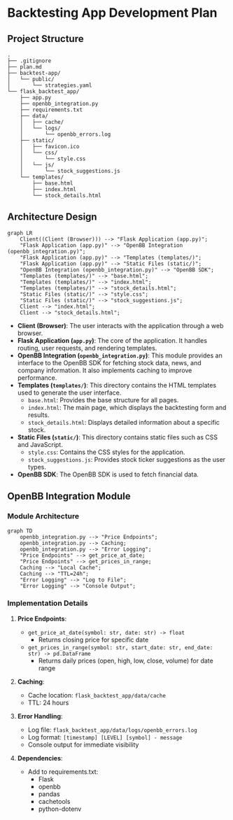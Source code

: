 # Backtesting App Development Plan

## Project Structure

```
.
├── .gitignore
├── plan.md
├── backtest-app/
│   └── public/
│       └── strategies.yaml
└── flask_backtest_app/
    ├── app.py
    ├── openbb_integration.py
    ├── requirements.txt
    ├── data/
    │   ├── cache/
    │   └── logs/
    │       └── openbb_errors.log
    ├── static/
    │   ├── favicon.ico
    │   └── css/
    │       └── style.css
    │   └── js/
    │       └── stock_suggestions.js
    └── templates/
        ├── base.html
        ├── index.html
        └── stock_details.html
```

## Architecture Design

```mermaid
graph LR
    Client((Client (Browser))) --> "Flask Application (app.py)";
    "Flask Application (app.py)" --> "OpenBB Integration (openbb_integration.py)";
    "Flask Application (app.py)" --> "Templates (templates/)";
    "Flask Application (app.py)" --> "Static Files (static/)";
    "OpenBB Integration (openbb_integration.py)" --> "OpenBB SDK";
    "Templates (templates/)" --> "base.html";
    "Templates (templates/)" --> "index.html";
    "Templates (templates/)" --> "stock_details.html";
    "Static Files (static/)" --> "style.css";
    "Static Files (static/)" --> "stock_suggestions.js";
    Client --> "index.html";
    Client --> "stock_details.html";
```

*   **Client (Browser)**: The user interacts with the application through a web browser.
*   **Flask Application (`app.py`)**: The core of the application. It handles routing, user requests, and rendering templates.
*   **OpenBB Integration (`openbb_integration.py`)**: This module provides an interface to the OpenBB SDK for fetching stock data, news, and company information. It also implements caching to improve performance.
*   **Templates (`templates/`)**: This directory contains the HTML templates used to generate the user interface.
    *   `base.html`: Provides the base structure for all pages.
    *   `index.html`: The main page, which displays the backtesting form and results.
    *   `stock_details.html`: Displays detailed information about a specific stock.
*   **Static Files (`static/`)**: This directory contains static files such as CSS and JavaScript.
    *   `style.css`: Contains the CSS styles for the application.
    *   `stock_suggestions.js`: Provides stock ticker suggestions as the user types.
*   **OpenBB SDK**: The OpenBB SDK is used to fetch financial data.

## OpenBB Integration Module

### Module Architecture

```mermaid
graph TD
    openbb_integration.py --> "Price Endpoints";
    openbb_integration.py --> Caching;
    openbb_integration.py --> "Error Logging";
    "Price Endpoints" --> get_price_at_date;
    "Price Endpoints" --> get_prices_in_range;
    Caching --> "Local Cache";
    Caching --> "TTL=24h";
    "Error Logging" --> "Log to File";
    "Error Logging" --> "Console Output";
```

### Implementation Details

1.  **Price Endpoints**:
    *   `get_price_at_date(symbol: str, date: str) -> float`
        *   Returns closing price for specific date
    *   `get_prices_in_range(symbol: str, start_date: str, end_date: str) -> pd.DataFrame`
        *   Returns daily prices (open, high, low, close, volume) for date range

2.  **Caching**:
    *   Cache location: `flask_backtest_app/data/cache`
    *   TTL: 24 hours

3.  **Error Handling**:
    *   Log file: `flask_backtest_app/data/logs/openbb_errors.log`
    *   Log format: `[timestamp] [LEVEL] [symbol] - message`
    *   Console output for immediate visibility

4.  **Dependencies**:
    *   Add to requirements.txt:
        *   Flask
        *   openbb
        *   pandas
        *   cachetools
        *   python-dotenv
